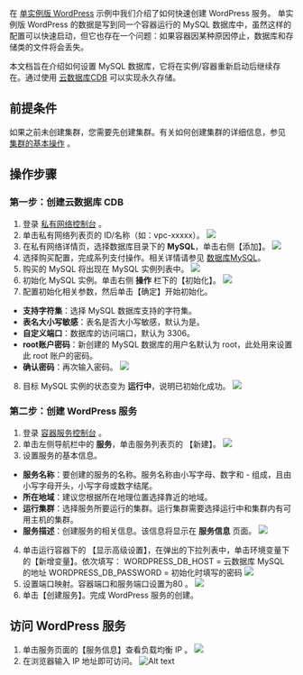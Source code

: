 在 [单实例版 WordPress](/doc/product/457/7205) 示例中我们介绍了如何快速创建 WordPress 服务。 单实例版 WordPress 的数据是写到同一个容器运行的 MySQL 数据库中，虽然这样的配置可以快速启动，但它也存在一个问题：如果容器因某种原因停止，数据库和存储类的文件将会丢失。

本文档旨在介绍如何设置 MySQL 数据库，它将在实例/容器重新启动后继续存在。通过使用 [云数据库CDB](/product/cdb-overview) 可以实现永久存储。

## 前提条件
如果之前未创建集群，您需要先创建集群。有关如何创建集群的详细信息，参见 [集群的基本操作](/doc/product/457/9091) 。

## 操作步骤
### 第一步：创建云数据库 CDB
1. 登录 [私有网络控制台](http://console.tcecqpoc.fsphere.cn/vpc/vpc?rid=1) 。
2. 单击私有网络列表页的 ID/名称（如：vpc-xxxxx）。
![](http://imgcache.tcecqpoc.fsphere.cn/image/mc.qcloudimg.com/static/img/33830d9c88d9cb332b1ce148588cdbf5/image.png)
3. 在私有网络详情页，选择数据库目录下的 **MySQL**，单击右侧【添加】。
![](http://imgcache.tcecqpoc.fsphere.cn/image/mc.qcloudimg.com/static/img/6b93fb0bc0ea4937a77ce77564934ed5/image.png)
4. 选择购买配置，完成系列支付操作。相关详情请参见 [数据库MySQL](/doc/product/236/5147)。
5. 购买的 MySQL 将出现在 MySQL 实例列表中。
![](http://imgcache.tcecqpoc.fsphere.cn/image/mc.qcloudimg.com/static/img/d5d50b0f9406856b875ba1171e7e8a1f/image.png)
6. 初始化 MySQL 实例。单击右侧 **操作** 栏下的【初始化】。
![](http://imgcache.tcecqpoc.fsphere.cn/image/mc.qcloudimg.com/static/img/2f548123653b1b80b90bd61c74ac495f/image.png)
7. 配置初始化相关参数，然后单击【确定】开始初始化。
 - **支持字符集**：选择 MySQL 数据库支持的字符集。
 - **表名大小写敏感**：表名是否大小写敏感，默认为是。
 - **自定义端口**：数据库的访问端口，默认为 3306。
 - **root账户密码**：新创建的 MySQL 数据库的用户名默认为 root，此处用来设置此 root 账户的密码。
 - **确认密码**：再次输入密码。
 ![](http://imgcache.tcecqpoc.fsphere.cn/image/mc.qcloudimg.com/static/img/9d4b57c8c8dd4b5000521ff9049dbb81/image.png)
8. 目标 MySQL 实例的状态变为 **运行中**，说明已初始化成功。
![](http://imgcache.tcecqpoc.fsphere.cn/image/mc.qcloudimg.com/static/img/c285fb82e354ba127cd0cce01804a197/image.png)

### 第二步：创建 WordPress 服务
1. 登录 [容器服务控制台](http://console.tcecqpoc.fsphere.cn/ccs) 。
2. 单击左侧导航栏中的 **服务**，单击服务列表页的 【新建】。
![](http://imgcache.tcecqpoc.fsphere.cn/image/mc.qcloudimg.com/static/img/11f7f75d7b051a815da8bfe1e744a8e8/image.png)
3.  设置服务的基本信息。
 - **服务名称**：要创建的服务的名称。服务名称由小写字母、数字和 - 组成，且由小写字母开头，小写字母或数字结尾。
 - **所在地域**：建议您根据所在地理位置选择靠近的地域。
 - **运行集群**：选择服务所要运行的集群。运行集群需要选择运行中和集群内有可用主机的集群。
 - **服务描述**：创建服务的相关信息。该信息将显示在 **服务信息** 页面。
![](http://imgcache.tcecqpoc.fsphere.cn/image/mc.qcloudimg.com/static/img/9254649a08d86761bcb8287fe5a45141/image.png)
4. 单击运行容器下的 【显示高级设置】，在弹出的下拉列表中，单击环境变量下的【新增变量】。依次填写：
WORDPRESS_DB_HOST = 云数据库 MySQL 的地址
WORDPRESS_DB_PASSWORD = 初始化时填写的密码
![](http://imgcache.tcecqpoc.fsphere.cn/image/mc.qcloudimg.com/static/img/6508b3858d0bba46510a81279aad2e15/image.png)
5. 设置端口映射。容器端口和服务端口设置为80 。
![](http://imgcache.tcecqpoc.fsphere.cn/image/mc.qcloudimg.com/static/img/0b068b42b7f6d585769b5f2d94d798f2/image.png)
6. 单击【创建服务】。完成 WordPress 服务的创建。

## 访问 WordPress 服务
1. 单击服务页面的【服务信息】查看负载均衡 IP 。
![](http://imgcache.tcecqpoc.fsphere.cn/image/mc.qcloudimg.com/static/img/f92f30a3360c46ac0e6e76d045f4484f/image.png) 
2. 在浏览器输入 IP 地址即可访问。
![Alt text](http://imgcache.tcecqpoc.fsphere.cn/image/mc.qcloudimg.com/static/img/c0132b35996db099c02af7f2cf747137/Image+023.png)
